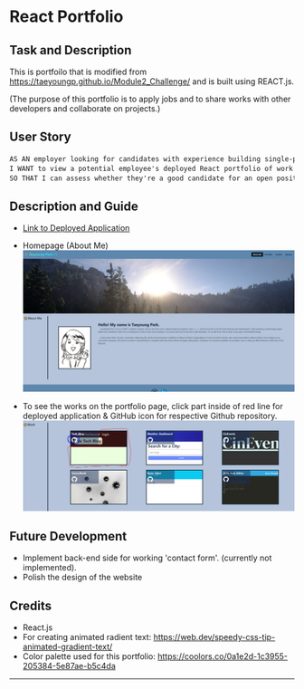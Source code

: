 # React Portfolio

## Task and Description

This is portfoilo that is modified from https://taeyoungp.github.io/Module2_Challenge/ and is built using REACT.js.

(The purpose of this portfolio is to apply jobs and to share works with other developers and collaborate on projects.)

## User Story

```md
AS AN employer looking for candidates with experience building single-page applications
I WANT to view a potential employee's deployed React portfolio of work samples
SO THAT I can assess whether they're a good candidate for an open position
```

## Description and Guide
* [Link to Deployed Application](https://taeyoungp.github.io/Portfolio_react/)

* Homepage (About Me)
    ![Main Page](./src/assets/about.png)

* To see the works on the portfolio page, click part inside of red line for deployed application & GitHub icon for respective Github repository. 
    ![Portfolio Works](./src/assets/project.png)

## Future Development
* Implement back-end side for working 'contact form'. (currently not implemented).
* Polish the design of the website

## Credits
* React.js
* For creating animated radient text: https://web.dev/speedy-css-tip-animated-gradient-text/
* Color palette used for this portfolio: https://coolors.co/0a1e2d-1c3955-205384-5e87ae-b5c4da

- - -